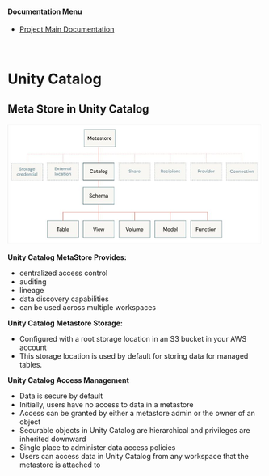 #### Documentation Menu
- [Project Main Documentation](../../../README.md)
<br><br><br>



# Unity Catalog

## Meta Store in Unity Catalog
![Image Alt text](../../images/56j56jdfnfgnkk67kdgnd.jpg)

**Unity Catalog MetaStore Provides:**
- centralized access control
- auditing
- lineage
- data discovery capabilities
- can be used across multiple workspaces

**Unity Catalog Metastore Storage:**
- Configured with a root storage location in an S3 bucket in your AWS account
- This storage location is used by default for storing data for managed tables.

**Unity Catalog Access Management**
- Data is secure by default
- Initially, users have no access to data in a metastore
- Access can be granted by either a metastore admin or the owner of an object
- Securable objects in Unity Catalog are hierarchical and privileges are inherited downward
- Single place to administer data access policies
- Users can access data in Unity Catalog from any workspace that the metastore is attached to